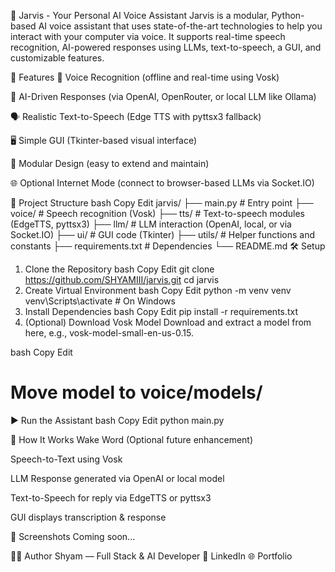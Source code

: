 🤖 Jarvis - Your Personal AI Voice Assistant
Jarvis is a modular, Python-based AI voice assistant that uses state-of-the-art technologies to help you interact with your computer via voice. It supports real-time speech recognition, AI-powered responses using LLMs, text-to-speech, a GUI, and customizable features.

🚀 Features
🎤 Voice Recognition (offline and real-time using Vosk)

🧠 AI-Driven Responses (via OpenAI, OpenRouter, or local LLM like Ollama)

🗣️ Realistic Text-to-Speech (Edge TTS with pyttsx3 fallback)

🖥️ Simple GUI (Tkinter-based visual interface)

🧩 Modular Design (easy to extend and maintain)

🌐 Optional Internet Mode (connect to browser-based LLMs via Socket.IO)

📂 Project Structure
bash
Copy
Edit
jarvis/
├── main.py                 # Entry point
├── voice/                  # Speech recognition (Vosk)
├── tts/                    # Text-to-speech modules (EdgeTTS, pyttsx3)
├── llm/                    # LLM interaction (OpenAI, local, or via Socket.IO)
├── ui/                     # GUI code (Tkinter)
├── utils/                  # Helper functions and constants
├── requirements.txt        # Dependencies
└── README.md
🛠️ Setup
1. Clone the Repository
bash
Copy
Edit
git clone https://github.com/SHYAMIII/jarvis.git
cd jarvis
2. Create Virtual Environment
bash
Copy
Edit
python -m venv venv
venv\Scripts\activate  # On Windows
3. Install Dependencies
bash
Copy
Edit
pip install -r requirements.txt
4. (Optional) Download Vosk Model
Download and extract a model from here, e.g., vosk-model-small-en-us-0.15.

bash
Copy
Edit
# Move model to voice/models/
▶️ Run the Assistant
bash
Copy
Edit
python main.py

🧠 How It Works
Wake Word (Optional future enhancement)

Speech-to-Text using Vosk

LLM Response generated via OpenAI or local model

Text-to-Speech for reply via EdgeTTS or pyttsx3

GUI displays transcription & response

📸 Screenshots
Coming soon...

🧑‍💻 Author
Shyam — Full Stack & AI Developer
🔗 LinkedIn
🌐 Portfolio
